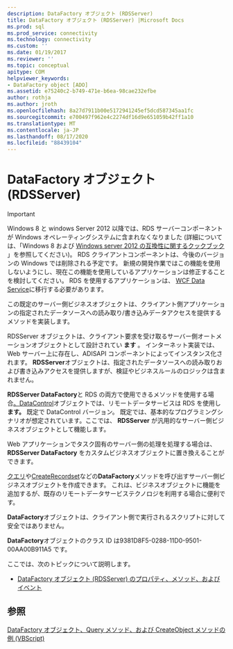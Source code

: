 ```yaml
---
description: DataFactory オブジェクト (RDSServer)
title: DataFactory オブジェクト (RDSServer) |Microsoft Docs
ms.prod: sql
ms.prod_service: connectivity
ms.technology: connectivity
ms.custom: ''
ms.date: 01/19/2017
ms.reviewer: ''
ms.topic: conceptual
apitype: COM
helpviewer_keywords:
- DataFactory object [ADO]
ms.assetid: e75240c2-b749-471e-b6ea-98cae232efbe
author: rothja
ms.author: jroth
ms.openlocfilehash: 8a27d7911b00e5172941245ef5dcd587345aa1fc
ms.sourcegitcommit: e700497f962e4c2274df16d9e651059b42ff1a10
ms.translationtype: MT
ms.contentlocale: ja-JP
ms.lasthandoff: 08/17/2020
ms.locfileid: "88439104"
---
```

# <a name="datafactory-object-rdsserver"></a>DataFactory オブジェクト (RDSServer)
> [!IMPORTANT]
>  Windows 8 と windows Server 2012 以降では、RDS サーバーコンポーネントが Windows オペレーティングシステムに含まれなくなりました (詳細については、「Windows 8 および [Windows server 2012 の互換性に関するクックブック](https://www.microsoft.com/download/details.aspx?id=27416) 」を参照してください)。 RDS クライアントコンポーネントは、今後のバージョンの Windows では削除される予定です。 新規の開発作業ではこの機能を使用しないようにし、現在この機能を使用しているアプリケーションは修正することを検討してください。 RDS を使用するアプリケーションは、 [WCF Data Service](https://go.microsoft.com/fwlink/?LinkId=199565)に移行する必要があります。  
  
 この既定のサーバー側ビジネスオブジェクトは、クライアント側アプリケーションの指定されたデータソースへの読み取り/書き込みデータアクセスを提供するメソッドを実装します。  
  
 RDSServer オブジェクトは、クライアント要求を受け取るサーバー側オートメーションオブジェクトとして設計されてい **ます** 。 インターネット実装では、Web サーバー上に存在し、ADISAPI コンポーネントによってインスタンス化されます。 **RDSServer**オブジェクトは、指定されたデータソースへの読み取りおよび書き込みアクセスを提供しますが、検証やビジネスルールのロジックは含まれません。  
  
 **RDSServer DataFactory**と RDS の両方で使用できるメソッドを使用する場合[。DataControl](../../../ado/reference/rds-api/datacontrol-object-rds.md)オブジェクトでは、リモートデータサービスは RDS を使用し**ます。** 既定で DataControl バージョン。 既定では、基本的なプログラミングシナリオが想定されています。ここでは、 **RDSServer** が汎用的なサーバー側ビジネスオブジェクトとして機能します。  
  
 Web アプリケーションでタスク固有のサーバー側の処理を処理する場合は、 **RDSServer DataFactory** をカスタムビジネスオブジェクトに置き換えることができます。  
  
 [クエリ](../../../ado/reference/rds-api/query-method-rds.md)や[CreateRecordset](../../../ado/reference/rds-api/createrecordset-method-rds.md)などの**DataFactory**メソッドを呼び出すサーバー側ビジネスオブジェクトを作成できます。 これは、ビジネスオブジェクトに機能を追加するが、既存のリモートデータサービステクノロジを利用する場合に便利です。  
  
 **DataFactory**オブジェクトは、クライアント側で実行されるスクリプトに対して安全ではありません。  
  
 **DataFactory**オブジェクトのクラス ID は9381D8F5-0288-11D0-9501-00AA00B911A5 です。  
  
 ここでは、次のトピックについて説明します。  
  
-   [DataFactory オブジェクト (RDSServer) のプロパティ、メソッド、およびイベント](../../../ado/reference/rds-api/datafactory-object-rdsserver-properties-methods-and-events.md)  
  
## <a name="see-also"></a>参照  
 [DataFactory オブジェクト、Query メソッド、および CreateObject メソッドの例 (VBScript)](../../../ado/reference/rds-api/datafactory-object-query-method-and-createobject-method-example-vbscript.md)


